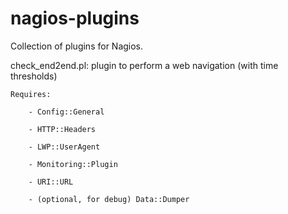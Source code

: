 # nagios-plugins

Collection of plugins for Nagios.


check_end2end.pl: plugin to perform a web navigation (with time thresholds)

    Requires:

        - Config::General

        - HTTP::Headers

        - LWP::UserAgent

        - Monitoring::Plugin

        - URI::URL

        - (optional, for debug) Data::Dumper


